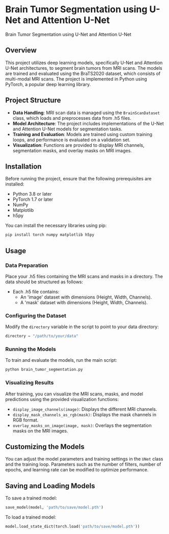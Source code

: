 # Brain Tumor Segmentation using U-Net and Attention U-Net
 Brain Tumor Segmentation using U-Net and Attention U-Net


## Overview

This project utilizes deep learning models, specifically U-Net and Attention U-Net architectures, to segment brain tumors from MRI scans. The models are trained and evaluated using the BraTS2020 dataset, which consists of multi-modal MRI scans. The project is implemented in Python using PyTorch, a popular deep learning library.

## Project Structure

- **Data Handling**: MRI scan data is managed using the `BrainScanDataset` class, which loads and preprocesses data from .h5 files.
- **Model Architecture**: The project includes implementations of the U-Net and Attention U-Net models for segmentation tasks.
- **Training and Evaluation**: Models are trained using custom training loops, and performance is evaluated on a validation set.
- **Visualization**: Functions are provided to display MRI channels, segmentation masks, and overlay masks on MRI images.

## Installation

Before running the project, ensure that the following prerequisites are installed:

- Python 3.8 or later
- PyTorch 1.7 or later
- NumPy
- Matplotlib
- h5py

You can install the necessary libraries using pip:

```bash
pip install torch numpy matplotlib h5py
```

## Usage

### Data Preparation

Place your .h5 files containing the MRI scans and masks in a directory. The data should be structured as follows:

- Each .h5 file contains:
  - An 'image' dataset with dimensions (Height, Width, Channels).
  - A 'mask' dataset with dimensions (Height, Width, Channels).

### Configuring the Dataset

Modify the `directory` variable in the script to point to your data directory:

```python
directory = "/path/to/your/data"
```

### Running the Models

To train and evaluate the models, run the main script:

```bash
python brain_tumor_segmentation.py
```

### Visualizing Results

After training, you can visualize the MRI scans, masks, and model predictions using the provided visualization functions:

- `display_image_channels(image)`: Displays the different MRI channels.
- `display_mask_channels_as_rgb(mask)`: Displays the mask channels in RGB format.
- `overlay_masks_on_image(image, mask)`: Overlays the segmentation masks on the MRI images.

## Customizing the Models

You can adjust the model parameters and training settings in the `UNet` class and the training loop. Parameters such as the number of filters, number of epochs, and learning rate can be modified to optimize performance.

## Saving and Loading Models

To save a trained model:

```python
save_model(model, 'path/to/save/model.pth')
```

To load a trained model:

```python
model.load_state_dict(torch.load('path/to/save/model.pth'))
```
